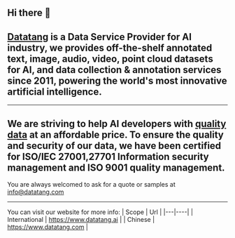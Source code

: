 ## Hi there 👋

## [Datatang](https://www.datatang.ai) is a **Data Service Provider** for AI industry, we provides off-the-shelf annotated text, image, audio, video, point cloud datasets for AI, and data collection & annotation services since 2011, powering the world's most innovative artificial intelligence.

------

## We are striving to help AI developers with [quality data](https://www.datatang.ai) at an affordable price. To ensure the quality and security of our data, we have been certified for ISO/IEC 27001,27701 Information security management and ISO 9001 quality management.

You are always welcomed to ask for a quote or samples at info@datatang.com

------

You can visit our website for more info: 
| Scope | Url | 
|---|----|
| International | https://www.datatang.ai |
| Chinese | https://www.datatang.com | 

